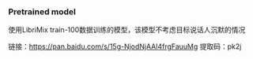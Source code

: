 ### Pretrained model

使用LibriMix train-100数据训练的模型，该模型不考虑目标说话人沉默的情况

链接：https://pan.baidu.com/s/15g-NjodNjAAl4frgFauuMg 
提取码：pk2j

